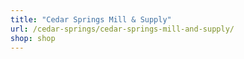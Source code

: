 ```yaml
---
title: "Cedar Springs Mill & Supply"
url: /cedar-springs/cedar-springs-mill-and-supply/
shop: shop
---
```

